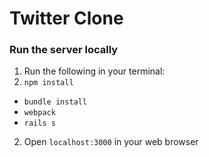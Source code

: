 # Twitter Clone

### **Run the server locally**
1. Run the following in your terminal:
  1. `npm install`
  - `bundle install`
  - `webpack`
  - `rails s`
2. Open `localhost:3000` in your web browser
